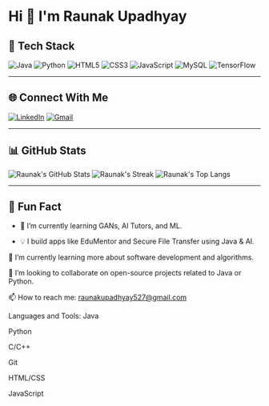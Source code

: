 
# Hi 👋 I'm Raunak Upadhyay

## 💼 Tech Stack
![Java](https://img.shields.io/badge/Java-ED8B00?style=for-the-badge&logo=java&logoColor=white)
![Python](https://img.shields.io/badge/Python-3776AB?style=for-the-badge&logo=python&logoColor=white)
![HTML5](https://img.shields.io/badge/HTML5-e34c26?style=for-the-badge&logo=html5&logoColor=white)
![CSS3](https://img.shields.io/badge/CSS3-1572B6?style=for-the-badge&logo=css3&logoColor=white)
![JavaScript](https://img.shields.io/badge/JavaScript-F7DF1E?style=for-the-badge&logo=javascript&logoColor=black)
![MySQL](https://img.shields.io/badge/MySQL-005C84?style=for-the-badge&logo=mysql&logoColor=white)
![TensorFlow](https://img.shields.io/badge/TensorFlow-FF6F00?style=for-the-badge&logo=tensorflow&logoColor=white)

---

## 🌐 Connect With Me
[![LinkedIn](https://img.shields.io/badge/LinkedIn-blue?style=for-the-badge&logo=linkedin&logoColor=white)](https://www.linkedin.com/in/raunak-upadhyay-375720287/)
[![Gmail](https://img.shields.io/badge/Gmail-red?style=for-the-badge&logo=gmail&logoColor=white)](mailto:raunakupadhyay527@gmail.com)

---

## 📊 GitHub Stats
![Raunak's GitHub Stats](https://github-readme-stats.vercel.app/api?username=raunakupadhyay&show_icons=true&theme=radical)
![Raunak's Streak](https://github-readme-streak-stats.herokuapp.com?user=raunakupadhyay&theme=radical)
![Raunak's Top Langs](https://github-readme-stats.vercel.app/api/top-langs/?username=raunakupadhyay&layout=compact&theme=radical)

---

## 🚀 Fun Fact
- 🌱 I’m currently learning GANs, AI Tutors, and ML.
  
- 💡 I build apps like EduMentor and Secure File Transfer using Java & AI.
  
🌱 I’m currently learning more about software development and algorithms.

👯 I’m looking to collaborate on open-source projects related to Java or Python.

📫 How to reach me: raunakupadhyay527@gmail.com


Languages and Tools:
Java

Python

C/C++

Git

HTML/CSS

JavaScript

<!---
Raunakupadhyay/Raunakupadhyay is a ✨ special ✨ repository because its `README.md` (this file) appears on your GitHub profile.
You can click the Preview link to take a look at your changes.
--->
